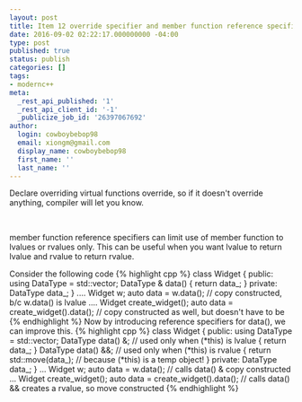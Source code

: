 ```yaml
---
layout: post
title: Item 12 override specifier and member function reference specifiers
date: 2016-09-02 02:22:17.000000000 -04:00
type: post
published: true
status: publish
categories: []
tags:
- modernc++
meta:
  _rest_api_published: '1'
  _rest_api_client_id: '-1'
  _publicize_job_id: '26397067692'
author:
  login: cowboybebop98
  email: xiongm@gmail.com
  display_name: cowboybebop98
  first_name: ''
  last_name: ''
---
```


Declare overriding virtual functions override, so if it doesn't override anything, compiler will let you know.

&nbsp;

member function reference specifiers can limit use of member function to lvalues or rvalues only. This can be useful when you want lvalue to return lvalue and rvalue to return rvalue.

Consider the following code
{% highlight cpp %}
class Widget
{
public:
using DataType = std::vector<int>;
DataType & data()
{
  return data_;
}
private:
DataType data_;
}
....
Widget w;
auto data = w.data(); // copy constructed, b/c w.data() is lvalue
....
Widget create_widget();
auto data = create_widget().data(); // copy constructed as well, but doesn't have to be
{% endhighlight %}
Now by introducing reference specifiers for data(), we can improve this.
{% highlight cpp %}
class Widget
{
public:
using DataType = std::vector<int>;
DataType data() &; // used only when (*this) is lvalue
{
 return data_;
}
DataType data() &&; // used only when (*this) is rvalue
{
  return std::move(data_); // because (*this) is a temp object!
}
private:
DataType data_;
}
...
Widget w;
auto data = w.data(); // calls data() & copy constructed
...
Widget create_widget();
auto data = create_widget().data(); // calls data() && creates a rvalue, so move constructed
{% endhighlight %}
